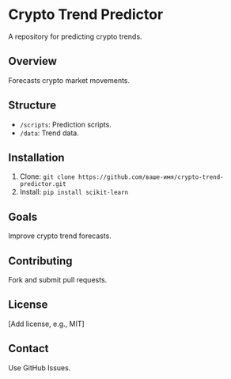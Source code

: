 # Crypto Trend Predictor
A repository for predicting crypto trends.

## Overview
Forecasts crypto market movements.

## Structure
- `/scripts`: Prediction scripts.
- `/data`: Trend data.

## Installation
1. Clone: `git clone https://github.com/ваше-имя/crypto-trend-predictor.git`
2. Install: `pip install scikit-learn`

## Goals
Improve crypto trend forecasts.

## Contributing
Fork and submit pull requests.

## License
[Add license, e.g., MIT]

## Contact
Use GitHub Issues.
